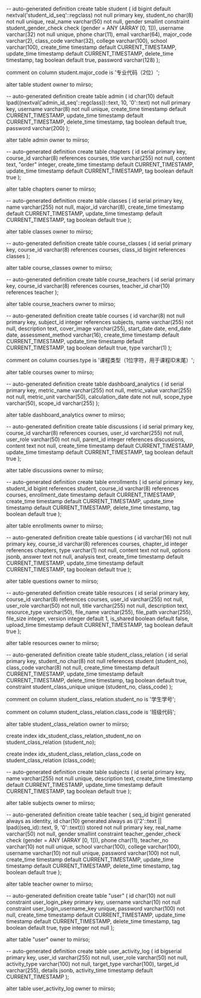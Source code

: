 -- auto-generated definition
create table student
(
    id          bigint    default nextval('student_id_seq'::regclass) not null
        primary key,
    student_no  char(8)                                               not null
        unique,
    real_name   varchar(50)                                           not null,
    gender      smallint
        constraint student_gender_check
            check (gender = ANY (ARRAY [0, 1])),
    username    varchar(32)                                           not null
        unique,
    phone       char(11),
    email       varchar(64),
    major_code  varchar(2),
    class_code  varchar(32),
    college     varchar(100),
    school      varchar(100),
    create_time timestamp default CURRENT_TIMESTAMP,
    update_time timestamp default CURRENT_TIMESTAMP,
    delete_time timestamp,
    tag         boolean   default true,
    password    varchar(128)
);

comment on column student.major_code is '专业代码（2位）';

alter table student
    owner to miirso;

-- auto-generated definition
create table admin
(
    id          char(10)  default lpad((nextval('admin_id_seq'::regclass))::text, 10, '0'::text) not null
        primary key,
    username    varchar(8)                                                                       not null
        unique,
    create_time timestamp default CURRENT_TIMESTAMP,
    update_time timestamp default CURRENT_TIMESTAMP,
    delete_time timestamp,
    tag         boolean   default true,
    password    varchar(200)
);

alter table admin
    owner to miirso;

-- auto-generated definition
create table chapters
(
    id          serial
        primary key,
    course_id   varchar(8)
        references courses,
    title       varchar(255) not null,
    content     text,
    "order"     integer,
    create_time timestamp default CURRENT_TIMESTAMP,
    update_time timestamp default CURRENT_TIMESTAMP,
    tag         boolean   default true
);

alter table chapters
    owner to miirso;

-- auto-generated definition
create table classes
(
    id          serial
        primary key,
    name        varchar(255) not null,
    major_id    varchar(8),
    create_time timestamp default CURRENT_TIMESTAMP,
    update_time timestamp default CURRENT_TIMESTAMP,
    tag         boolean   default true
);

alter table classes
    owner to miirso;

-- auto-generated definition
create table course_classes
(
    id        serial
        primary key,
    course_id varchar(8)
        references courses,
    class_id  bigint
        references classes
);

alter table course_classes
    owner to miirso;

-- auto-generated definition
create table course_teachers
(
    id         serial
        primary key,
    course_id  varchar(8)
        references courses,
    teacher_id char(10)
        references teacher
);

alter table course_teachers
    owner to miirso;

-- auto-generated definition
create table courses
(
    id                varchar(8)   not null
        primary key,
    subject_id        integer
        references subjects,
    name              varchar(255) not null,
    description       text,
    cover_image       varchar(255),
    start_date        date,
    end_date          date,
    assessment_method varchar(16),
    create_time       timestamp default CURRENT_TIMESTAMP,
    update_time       timestamp default CURRENT_TIMESTAMP,
    tag               boolean   default true,
    type              varchar(1)
);

comment on column courses.type is '课程类型（1位字符，用于课程ID末尾）';

alter table courses
    owner to miirso;

-- auto-generated definition
create table dashboard_analytics
(
    id               serial
        primary key,
    metric_name      varchar(255) not null,
    metric_value     varchar(255) not null,
    metric_unit      varchar(50),
    calculation_date date         not null,
    scope_type       varchar(50),
    scope_id         varchar(255)
);

alter table dashboard_analytics
    owner to miirso;

-- auto-generated definition
create table discussions
(
    id          serial
        primary key,
    course_id   varchar(8)
        references courses,
    user_id     varchar(255) not null,
    user_role   varchar(50)  not null,
    parent_id   integer
        references discussions,
    content     text         not null,
    create_time timestamp default CURRENT_TIMESTAMP,
    update_time timestamp default CURRENT_TIMESTAMP,
    tag         boolean   default true
);

alter table discussions
    owner to miirso;

-- auto-generated definition
create table enrollments
(
    id              serial
        primary key,
    student_id      bigint
        references student,
    course_id       varchar(8)
        references courses,
    enrollment_date timestamp default CURRENT_TIMESTAMP,
    create_time     timestamp default CURRENT_TIMESTAMP,
    update_time     timestamp default CURRENT_TIMESTAMP,
    delete_time     timestamp,
    tag             boolean   default true
);

alter table enrollments
    owner to miirso;

-- auto-generated definition
create table questions
(
    id          varchar(16) not null
        primary key,
    course_id   varchar(8)
        references courses,
    chapter_id  integer
        references chapters,
    type        varchar(1)  not null,
    content     text        not null,
    options     jsonb,
    answer      text        not null,
    analysis    text,
    create_time timestamp default CURRENT_TIMESTAMP,
    update_time timestamp default CURRENT_TIMESTAMP,
    tag         boolean   default true
);

alter table questions
    owner to miirso;

-- auto-generated definition
create table resources
(
    id            serial
        primary key,
    course_id     varchar(8)
        references courses,
    user_id       varchar(255) not null,
    user_role     varchar(50)  not null,
    title         varchar(255) not null,
    description   text,
    resource_type varchar(50),
    file_name     varchar(255),
    file_path     varchar(255),
    file_size     integer,
    version       integer   default 1,
    is_shared     boolean   default false,
    upload_time   timestamp default CURRENT_TIMESTAMP,
    tag           boolean   default true
);

alter table resources
    owner to miirso;

-- auto-generated definition
create table student_class_relation
(
    id          serial
        primary key,
    student_no  char(8)    not null
        references student (student_no),
    class_code  varchar(8) not null,
    create_time timestamp default CURRENT_TIMESTAMP,
    update_time timestamp default CURRENT_TIMESTAMP,
    delete_time timestamp,
    tag         boolean   default true,
    constraint student_class_unique
        unique (student_no, class_code)
);

comment on column student_class_relation.student_no is '学生学号';

comment on column student_class_relation.class_code is '班级代码';

alter table student_class_relation
    owner to miirso;

create index idx_student_class_relation_student_no
    on student_class_relation (student_no);

create index idx_student_class_relation_class_code
    on student_class_relation (class_code);

-- auto-generated definition
create table subjects
(
    id          serial
        primary key,
    name        varchar(255) not null
        unique,
    description text,
    create_time timestamp default CURRENT_TIMESTAMP,
    update_time timestamp default CURRENT_TIMESTAMP,
    tag         boolean   default true
);

alter table subjects
    owner to miirso;

-- auto-generated definition
create table teacher
(
    seq_id      bigint generated always as identity,
    id          char(10) generated always as (('2'::text || lpad((seq_id)::text, 9, '0'::text))) stored not null
        primary key,
    real_name   varchar(50)                                                                             not null,
    gender      smallint
        constraint teacher_gender_check
            check (gender = ANY (ARRAY [0, 1])),
    phone       char(11),
    teacher_no  varchar(10)                                                                             not null
        unique,
    school      varchar(100),
    college     varchar(100),
    username    varchar(10)                                                                             not null
        unique,
    password    varchar(100)                                                                            not null,
    create_time timestamp default CURRENT_TIMESTAMP,
    update_time timestamp default CURRENT_TIMESTAMP,
    delete_time timestamp,
    tag         boolean   default true
);

alter table teacher
    owner to miirso;

-- auto-generated definition
create table "user"
(
    id          char(10)     not null
        constraint user_login_pkey
            primary key,
    username    varchar(10)  not null
        constraint user_login_username_key
            unique,
    password    varchar(100) not null,
    create_time timestamp default CURRENT_TIMESTAMP,
    update_time timestamp default CURRENT_TIMESTAMP,
    delete_time timestamp,
    tag         boolean   default true,
    type        integer      not null
);

alter table "user"
    owner to miirso;

-- auto-generated definition
create table user_activity_log
(
    id            bigserial
        primary key,
    user_id       varchar(255) not null,
    user_role     varchar(50)  not null,
    activity_type varchar(100) not null,
    target_type   varchar(100),
    target_id     varchar(255),
    details       jsonb,
    activity_time timestamp default CURRENT_TIMESTAMP
);

alter table user_activity_log
    owner to miirso;

